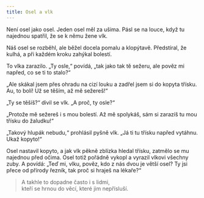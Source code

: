 ```yaml
---
title: Osel a vlk
---
```


  

Není osel jako osel. Jeden osel měl za ušima. Pásl se na louce, když tu najednou spatřil, že se k němu žene vlk.

Náš osel se rozběhl, ale běžel docela pomalu a klopýtavě. Před­stíral, že kulhá, a při každém kroku zahýkal bolestí.

To vlka zarazilo. „Ty osle,“ povídá, „tak jako tak tě sežeru, ale pověz mi napřed, co se ti to stalo?“

„Ale skákal jsem přes ohradu na cizí louku a zadřel jsem si do kopyta třísku. Au, to bolí! Už se těším, až mě sežereš!“

„Ty se těšíš?“ divil se vlk. „A proč, ty osle?“

„Protože mě sežereš i s mou bolestí. Až mě spolykáš, sám si zarazíš tu mou třísku do žaludku!“

„Takový hlupák nebudu,“ prohlásil pyšně vlk. „Já ti tu třísku napřed vytáhnu. Ukaž kopyto!“

Osel nastavil kopyto, a jak vlk pěkně zblízka hledal třísku, zatmělo se mu najednou před očima. Osel totiž pořádně vykopl a vyrazil vlkovi všechny zuby. A povídá: „Teď mi, vlku, pověz, kdo z nás dvou je větší osel? Ty jsi přece od přírody řezník, tak proč si hraješ na lékaře?“

> A takhle to dopadne často i s lidmi,  
> kteří se hrnou do věcí, které jim nepřísluší.
